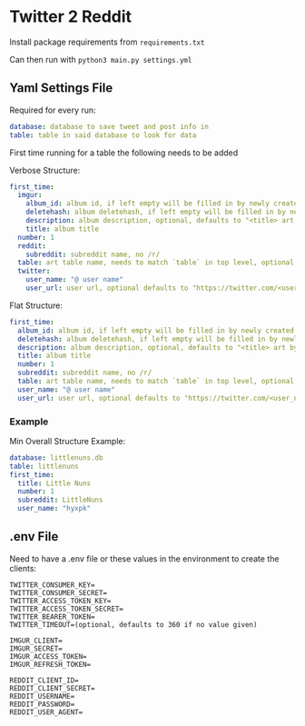 # Twitter 2 Reddit
Install package requirements from `requirements.txt`

Can then run with `python3 main.py settings.yml`

## Yaml Settings File
Required for every run:
``` yaml
database: database to save tweet and post info in
table: table in said database to look for data
```

First time running for a table the following needs to be added

Verbose Structure:
``` yaml
first_time:
  imgur:
    album_id: album id, if left empty will be filled in by newly created album
    deletehash: album deletehash, if left empty will be filled in by newly created album
    description: album description, optional, defaults to "<title> art by @<user_name> - <user_url>"
    title: album title
  number: 1
  reddit:
    subreddit: subreddit name, no /r/
  table: art table name, needs to match `table` in top level, optional, defaults to top level table name
  twitter:
    user_name: "@ user name"
    user_url: user url, optional defaults to "https://twitter.com/<user_name>"
```
Flat Structure:
``` yaml
first_time:
  album_id: album id, if left empty will be filled in by newly created album
  deletehash: album deletehash, if left empty will be filled in by newly created album
  description: album description, optional, defaults to "<title> art by @<user_name> - <user_url>"
  title: album title
  number: 1
  subreddit: subreddit name, no /r/
  table: art table name, needs to match `table` in top level, optional, defaults to top level table name
  user_name: "@ user name"
  user_url: user url, optional defaults to "https://twitter.com/<user_name>"
```

### Example
Min Overall Structure Example:
``` yaml
database: littlenuns.db
table: littlenuns
first_time:
  title: Little Nuns
  number: 1
  subreddit: LittleNuns
  user_name: "hyxpk"
```

## .env File
Need to have a .env file or these values in the environment to create the clients:
```
TWITTER_CONSUMER_KEY=
TWITTER_CONSUMER_SECRET=
TWITTER_ACCESS_TOKEN_KEY=
TWITTER_ACCESS_TOKEN_SECRET=
TWITTER_BEARER_TOKEN=
TWITTER_TIMEOUT=(optional, defaults to 360 if no value given)

IMGUR_CLIENT=
IMGUR_SECRET=
IMGUR_ACCESS_TOKEN=
IMGUR_REFRESH_TOKEN=

REDDIT_CLIENT_ID=
REDDIT_CLIENT_SECRET=
REDDIT_USERNAME=
REDDIT_PASSWORD=
REDDIT_USER_AGENT=
```